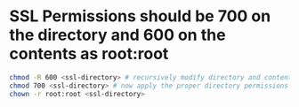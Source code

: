 # SSL Permissions should be 700 on the directory and 600 on the contents as root:root

```sh
chmod -R 600 <ssl-directory> # recursively modify directory and contents
chmod 700 <ssl-directory> # now apply the proper directory permissions
chown -r root:root <ssl-directory>
```
